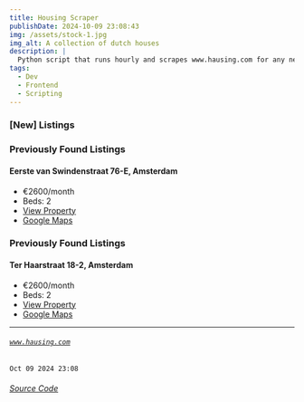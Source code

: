 ```yaml
---
title: Housing Scraper
publishDate: 2024-10-09 23:08:43
img: /assets/stock-1.jpg
img_alt: A collection of dutch houses
description: |
  Python script that runs hourly and scrapes www.hausing.com for any new properties.
tags:
  - Dev
  - Frontend
  - Scripting
---
```


### [New] Listings

### Previously Found Listings
#### Eerste van Swindenstraat 76-E, Amsterdam
- €2600/month
- Beds: 2
- [View Property](https://www.hausing.com/properties-for-rent-amsterdam/eerste-van-swindenstraat-76-e-amsterdam)
- [Google Maps](http://maps.google.com/?q=Eerste-van-Swindenstraat-76-E,-Amsterdam)

### Previously Found Listings
#### Ter Haarstraat 18-2, Amsterdam
- €2600/month
- Beds: 2
- [View Property](https://www.hausing.com/properties-for-rent-amsterdam/ter-haarstraat-18-2-amsterdam)
- [Google Maps](http://maps.google.com/?q=Ter-Haarstraat-18-2,-Amsterdam)
---
###### [`www.hausing.com`](https://www.hausing.com/properties-for-rent-amsterdam?sort-asc=price)

`Oct 09 2024 23:08`
###### [Source Code](https://github.com/celestegambardella/hausing-scraper)

